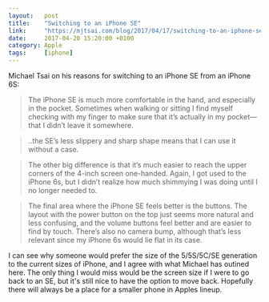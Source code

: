 ```yaml
---
layout:   post
title:    "Switching to an iPhone SE"
link:     "https://mjtsai.com/blog/2017/04/17/switching-to-an-iphone-se/"
date:     2017-04-20 15:20:00 +0100
category: Apple
tags:     [iphone]
---
```


Michael Tsai on his reasons for switching to an iPhone SE from an iPhone 6S:

>The iPhone SE is much more comfortable in the hand, and especially in the pocket. Sometimes when walking or sitting I find myself checking with my finger to make sure that it’s actually in my pocket—that I didn’t leave it somewhere.

>..the SE’s less slippery and sharp shape means that I can use it without a case.

> The other big difference is that it’s much easier to reach the upper corners of the 4-inch screen one-handed. Again, I got used to the iPhone 6s, but I didn’t realize how much shimmying I was doing until I no longer needed to. 

>The final area where the iPhone SE feels better is the buttons. The layout with the power button on the top just seems more natural and less confusing, and the volume buttons feel better and are easier to find by touch. There’s also no camera bump, although that’s less relevant since my iPhone 6s would lie flat in its case.

I can see why someone would prefer the size of the 5/5S/5C/SE generation to the current sizes of iPhone, and I agree with what Michael has outined here. The only thing I would miss would be the screen size if I were to go back to an SE, but it's still nice to have the option to move back. Hopefully there will always be a place for a smaller phone in Apples lineup.
